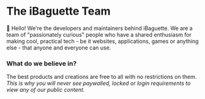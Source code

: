# The iBaguette Team

👋 Hello! We're the developers and maintainers behind iBaguette. We are a team of "passionately curious" people who have a shared enthusiasm for making cool, practical tech - be it websites, applications, games or anything else - that anyone and everyone can use. 

### What do we believe in?
The best products and creations are free to all with no restrictions on them. *This is why you will never see paywalled, locked or login requirements to view any of our public content.*
